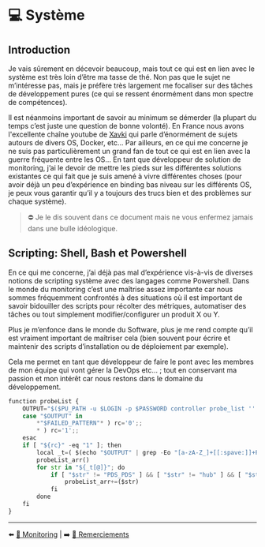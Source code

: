 # 💻 Système

## Introduction

Je vais sûrement en décevoir beaucoup, mais tout ce qui est en lien avec le système est très loin d’être ma tasse de thé. Non pas que le sujet ne m’intéresse pas, mais je préfère très largement me focaliser sur des tâches de développement pures (ce qui se ressent énormément dans mon spectre de compétences).

Il est néanmoins important de savoir au minimum se démerder (la plupart du temps c’est juste une question de bonne volonté). En France nous avons l'excellente chaîne youtube de [Xavki](https://www.youtube.com/c/xavki-linux/videos) qui parle d’énormément de sujets autours de divers OS, Docker, etc… Par ailleurs, en ce qui me concerne je ne suis pas particulièrement un grand fan de tout ce qui est en lien avec la guerre fréquente entre les OS… En tant que développeur de solution de monitoring, j’ai le devoir de mettre les pieds sur les différentes solutions existantes ce qui fait que je suis amené à vivre différentes choses (pour avoir déjà un peu d’expérience en binding bas niveau sur les différents OS, je peux vous garantir qu’il y a toujours des trucs bien et des problèmes sur chaque système).

> ⛔ Je le dis souvent dans ce document mais ne vous enfermez jamais dans une bulle idéologique.

## Scripting: Shell, Bash et Powershell

En ce qui me concerne, j’ai déjà pas mal d’expérience vis-à-vis de diverses notions de scripting système avec des langages comme Powershell. Dans le monde du monitoring c’est une maîtrise assez importante car nous sommes fréquemment confrontés à des situations où il est important de savoir bidouiller des scripts pour récolter des métriques, automatiser des tâches ou tout simplement modifier/configurer un produit X ou Y.

Plus je m’enfonce dans le monde du Software, plus je me rend compte qu’il est vraiment important de maîtriser cela (bien souvent pour écrire et maintenir des scripts d’installation ou de déploiement par exemple). 

Cela me permet en tant que développeur de faire le pont avec les membres de mon équipe qui vont gérer la DevOps etc… ; tout en conservant ma passion et mon intérêt car nous restons dans le domaine du développement.

```py
function probeList {
    OUTPUT="$($PU_PATH -u $LOGIN -p $PASSWORD controller probe_list '' '')"
    case "$OUTPUT" in
        *"$FAILED_PATTERN"* ) rc='0';;
        * ) rc='1';;
    esac
    if [ "${rc}" -eq "1" ]; then
        local _t=( $(echo "$OUTPUT" | grep -Eo "[a-zA-Z_]+[[:spave:]]+PDS_PDS") )
        probeList_arr()
        for str in "${_t[@]}"; do
            if [ "$str" != "PDS_PDS" ] && [ "$str" != "hub" ] && [ "$str" != "controller" ] && [ "$str" != "hdb" ] && [ "$str" != "spooler" ]; then
                probeList_arr+=($str)
            fi
        done
    fi
}
```

---

⬅️ [🔬 Monitoring](../11-monitoring/1-monitoring.md) |
➡️ [💖 Remerciements](../13-remerciements/1-remerciements.md)
